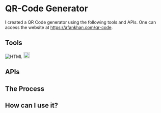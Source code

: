 # QR-Code Generator

I created a QR Code generator using the following tools and APIs. One can access the website at https://afankhan.com/qr-code.

## Tools

![HTML](https://raw.githubusercontent.com/rahulbanerjee26/githubAboutMeGenerator/main/icons/html.svg)
<img src="https://raw.githubusercontent.com/rahulbanerjee26/githubAboutMeGenerator/main/icons/html.svg" width= "20" height= "20">

## APIs

## The Process

## How can I use it?

